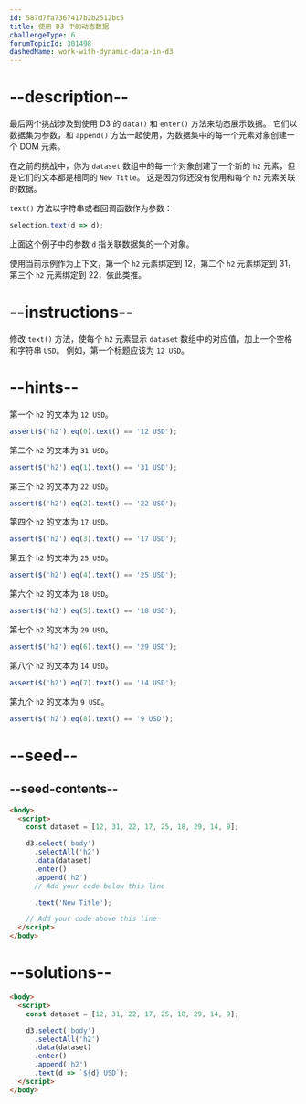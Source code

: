 ```yaml
---
id: 587d7fa7367417b2b2512bc5
title: 使用 D3 中的动态数据
challengeType: 6
forumTopicId: 301498
dashedName: work-with-dynamic-data-in-d3
---
```


# --description--

最后两个挑战涉及到使用 D3 的 `data()` 和 `enter()` 方法来动态展示数据。 它们以数据集为参数，和 `append()` 方法一起使用，为数据集中的每一个元素对象创建一个 DOM 元素。

在之前的挑战中，你为 `dataset` 数组中的每一个对象创建了一个新的 `h2` 元素，但是它们的文本都是相同的 `New Title`。 这是因为你还没有使用和每个 `h2` 元素关联的数据。

`text()` 方法以字符串或者回调函数作为参数：

```js
selection.text(d => d);
```

上面这个例子中的参数 `d` 指关联数据集的一个对象。

使用当前示例作为上下文，第一个 `h2` 元素绑定到 12，第二个 `h2` 元素绑定到 31，第三个 `h2` 元素绑定到 22，依此类推。

# --instructions--

修改 `text()` 方法，使每个 `h2` 元素显示 `dataset` 数组中的对应值，加上一个空格和字符串 `USD`。 例如，第一个标题应该为 `12 USD`。

# --hints--

第一个 `h2` 的文本为 `12 USD`。

```js
assert($('h2').eq(0).text() == '12 USD');
```

第二个 `h2` 的文本为 `31 USD`。

```js
assert($('h2').eq(1).text() == '31 USD');
```

第三个 `h2` 的文本为 `22 USD`。

```js
assert($('h2').eq(2).text() == '22 USD');
```

第四个 `h2` 的文本为 `17 USD`。

```js
assert($('h2').eq(3).text() == '17 USD');
```

第五个 `h2` 的文本为 `25 USD`。

```js
assert($('h2').eq(4).text() == '25 USD');
```

第六个 `h2` 的文本为 `18 USD`。

```js
assert($('h2').eq(5).text() == '18 USD');
```

第七个 `h2` 的文本为 `29 USD`。

```js
assert($('h2').eq(6).text() == '29 USD');
```

第八个 `h2` 的文本为 `14 USD`。

```js
assert($('h2').eq(7).text() == '14 USD');
```

第九个 `h2` 的文本为 `9 USD`。

```js
assert($('h2').eq(8).text() == '9 USD');
```

# --seed--

## --seed-contents--

```html
<body>
  <script>
    const dataset = [12, 31, 22, 17, 25, 18, 29, 14, 9];

    d3.select('body')
      .selectAll('h2')
      .data(dataset)
      .enter()
      .append('h2')
      // Add your code below this line

      .text('New Title');

    // Add your code above this line
  </script>
</body>
```

# --solutions--

```html
<body>
  <script>
    const dataset = [12, 31, 22, 17, 25, 18, 29, 14, 9];

    d3.select('body')
      .selectAll('h2')
      .data(dataset)
      .enter()
      .append('h2')
      .text(d => `${d} USD`);
  </script>
</body>
```
